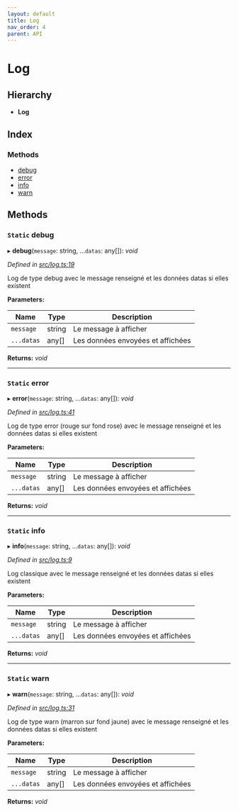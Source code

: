 ```yaml
---
layout: default
title: Log
nav_order: 4
parent: API
---
```


# Log

## Hierarchy

* **Log**

## Index

### Methods

* [debug](_log_.log.md#static-debug)
* [error](_log_.log.md#static-error)
* [info](_log_.log.md#static-info)
* [warn](_log_.log.md#static-warn)

## Methods

### `Static` debug

▸ **debug**(`message`: string, ...`datas`: any[]): *void*

*Defined in [src/log.ts:19](https://github.com/NicolasBoyer/wapitis/blob/d619f93/src/log.ts#L19)*

Log de type debug avec le message renseigné et les données datas si elles existent

**Parameters:**

Name | Type | Description |
------ | ------ | ------ |
`message` | string | Le message à afficher |
`...datas` | any[] | Les données envoyées et affichées  |

**Returns:** *void*

___

### `Static` error

▸ **error**(`message`: string, ...`datas`: any[]): *void*

*Defined in [src/log.ts:41](https://github.com/NicolasBoyer/wapitis/blob/d619f93/src/log.ts#L41)*

Log de type error (rouge sur fond rose) avec le message renseigné et les données datas si elles existent

**Parameters:**

Name | Type | Description |
------ | ------ | ------ |
`message` | string | Le message à afficher |
`...datas` | any[] | Les données envoyées et affichées  |

**Returns:** *void*

___

### `Static` info

▸ **info**(`message`: string, ...`datas`: any[]): *void*

*Defined in [src/log.ts:9](https://github.com/NicolasBoyer/wapitis/blob/d619f93/src/log.ts#L9)*

Log classique avec le message renseigné et les données datas si elles existent

**Parameters:**

Name | Type | Description |
------ | ------ | ------ |
`message` | string | Le message à afficher |
`...datas` | any[] | Les données envoyées et affichées  |

**Returns:** *void*

___

### `Static` warn

▸ **warn**(`message`: string, ...`datas`: any[]): *void*

*Defined in [src/log.ts:31](https://github.com/NicolasBoyer/wapitis/blob/d619f93/src/log.ts#L31)*

Log de type warn (marron sur fond jaune) avec le message renseigné et les données datas si elles existent

**Parameters:**

Name | Type | Description |
------ | ------ | ------ |
`message` | string | Le message à afficher |
`...datas` | any[] | Les données envoyées et affichées  |

**Returns:** *void*
